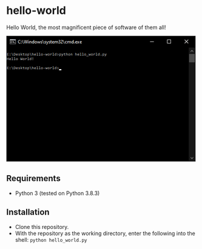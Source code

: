 # hello-world

Hello World, the most magnificent piece of software of them all!

![SUPERIOR SOFTWARE ENGINEERING](screenshot.png)

## Requirements
* Python 3 (tested on Python 3.8.3)

## Installation
* Clone this repository.
* With the repository as the working directory, enter the following into the shell: `python hello_world.py`